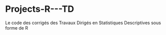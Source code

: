 # Projects-R---TD

Le code des corrigés des Travaux Dirigés en Statistiques Descriptives sous forme de R
